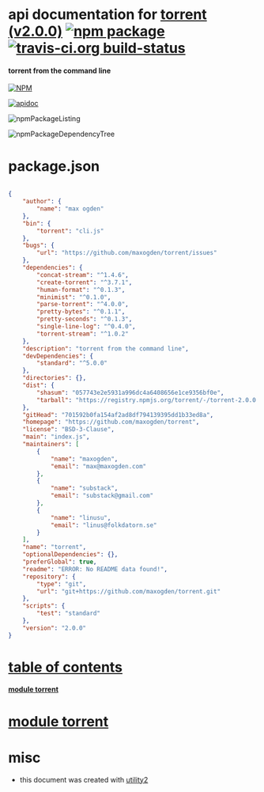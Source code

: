 # api documentation for  [torrent (v2.0.0)](https://github.com/maxogden/torrent)  [![npm package](https://img.shields.io/npm/v/npmdoc-torrent.svg?style=flat-square)](https://www.npmjs.org/package/npmdoc-torrent) [![travis-ci.org build-status](https://api.travis-ci.org/npmdoc/node-npmdoc-torrent.svg)](https://travis-ci.org/npmdoc/node-npmdoc-torrent)
#### torrent from the command line

[![NPM](https://nodei.co/npm/torrent.png?downloads=true)](https://www.npmjs.com/package/torrent)

[![apidoc](https://npmdoc.github.io/node-npmdoc-torrent/build/screenCapture.buildNpmdoc.browser._2Fhome_2Ftravis_2Fbuild_2Fnpmdoc_2Fnode-npmdoc-torrent_2Ftmp_2Fbuild_2Fapidoc.html.png)](https://npmdoc.github.io/node-npmdoc-torrent/build/apidoc.html)

![npmPackageListing](https://npmdoc.github.io/node-npmdoc-torrent/build/screenCapture.npmPackageListing.svg)

![npmPackageDependencyTree](https://npmdoc.github.io/node-npmdoc-torrent/build/screenCapture.npmPackageDependencyTree.svg)



# package.json

```json

{
    "author": {
        "name": "max ogden"
    },
    "bin": {
        "torrent": "cli.js"
    },
    "bugs": {
        "url": "https://github.com/maxogden/torrent/issues"
    },
    "dependencies": {
        "concat-stream": "^1.4.6",
        "create-torrent": "^3.7.1",
        "human-format": "^0.1.3",
        "minimist": "^0.1.0",
        "parse-torrent": "^4.0.0",
        "pretty-bytes": "^0.1.1",
        "pretty-seconds": "^0.1.3",
        "single-line-log": "^0.4.0",
        "torrent-stream": "^1.0.2"
    },
    "description": "torrent from the command line",
    "devDependencies": {
        "standard": "^5.0.0"
    },
    "directories": {},
    "dist": {
        "shasum": "057743e2e5931a996dc4a6408656e1ce9356bf0e",
        "tarball": "https://registry.npmjs.org/torrent/-/torrent-2.0.0.tgz"
    },
    "gitHead": "701592b0fa154af2ad8df794139395dd1b33ed8a",
    "homepage": "https://github.com/maxogden/torrent",
    "license": "BSD-3-Clause",
    "main": "index.js",
    "maintainers": [
        {
            "name": "maxogden",
            "email": "max@maxogden.com"
        },
        {
            "name": "substack",
            "email": "substack@gmail.com"
        },
        {
            "name": "linusu",
            "email": "linus@folkdatorn.se"
        }
    ],
    "name": "torrent",
    "optionalDependencies": {},
    "preferGlobal": true,
    "readme": "ERROR: No README data found!",
    "repository": {
        "type": "git",
        "url": "git+https://github.com/maxogden/torrent.git"
    },
    "scripts": {
        "test": "standard"
    },
    "version": "2.0.0"
}
```



# <a name="apidoc.tableOfContents"></a>[table of contents](#apidoc.tableOfContents)

#### [module torrent](#apidoc.module.torrent)



# <a name="apidoc.module.torrent"></a>[module torrent](#apidoc.module.torrent)



# misc
- this document was created with [utility2](https://github.com/kaizhu256/node-utility2)
